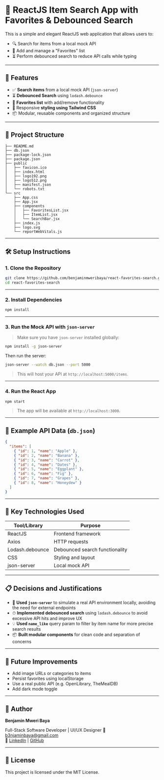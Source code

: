 # 🍎 ReactJS Item Search App with Favorites & Debounced Search

This is a simple and elegant ReactJS web application that allows users to:

- 🔍 Search for items from a local mock API
- 🌟 Add and manage a "Favorites" list
- ⏳ Perform debounced search to reduce API calls while typing

---

## 🚀 Features

- ✅ **Search items** from a local mock API (`json-server`)
- ⏳ **Debounced Search** using `lodash.debounce`
- 🌟 **Favorites list** with add/remove functionality
- 💅 Responsive **styling using Tailwind CSS**
- 📦 Modular, reusable components and organized structure

---

## 📁 Project Structure

```
├── README.md
├── db.json
├── package-lock.json
├── package.json
├── public
│   ├── favicon.ico
│   ├── index.html
│   ├── logo192.png
│   ├── logo512.png
│   ├── manifest.json
│   └── robots.txt
└── src
    ├── App.css
    ├── App.jsx
    ├── components
    │   ├── FavoritesList.jsx
    │   ├── ItemList.jsx
    │   └── SearchBar.jsx
    ├── index.js
    ├── logo.svg
    └── reportWebVitals.js

```

---

## 🛠️ Setup Instructions

### 1. Clone the Repository

```bash
git clone https://github.com/benjaminmweribaya/react-favorites-search.git
cd react-favorites-search
```

---

### 2. Install Dependencies

```bash
npm install
```

---

### 3. Run the Mock API with `json-server`

> Make sure you have `json-server` installed globally:

```bash
npm install -g json-server
```

Then run the server:

```bash
json-server --watch db.json --port 5000
```

> This will host your API at `http://localhost:5000/items`.

---

### 4. Run the React App

```bash
npm start
```

> The app will be available at `http://localhost:3000`.

---

## 🧪 Example API Data (`db.json`)

```json
{
  "items": [
    { "id": 1, "name": "Apple" },
    { "id": 2, "name": "Banana" },
    { "id": 3, "name": "Carrot" },
    { "id": 4, "name": "Dates" },
    { "id": 5, "name": "Eggplant" },
    { "id": 6, "name": "Fig" },
    { "id": 7, "name": "Grapes" },
    { "id": 8, "name": "Honeydew" }
  ]
}
```

---

## 🧠 Key Technologies Used

| Tool/Library       | Purpose                            |
|--------------------|------------------------------------|
| ReactJS            | Frontend framework                 |
| Axios              | HTTP requests                      |
| Lodash.debounce    | Debounced search functionality     |
| CSS                | Styling and layout                 |
| json-server        | Local mock API                     |

---

## 📋 Decisions and Justifications

- 🧪 **Used `json-server`** to simulate a real API environment locally, avoiding the need for external endpoints
- ⏱ **Implemented debounced search** using `lodash.debounce` to avoid excessive API hits and improve UX
- 💡 **Used `name_like`** query param to filter by item name for more precise search results
- 📦 **Built modular components** for clean code and separation of concerns

---

## 📌 Future Improvements

- Add image URLs or categories to items
- Persist favorites using localStorage
- Use a real public API (e.g. OpenLibrary, TheMealDB)
- Add dark mode toggle

---

## 👤 Author

**Benjamin Mweri Baya**

Full-Stack Software Developer | UI/UX Designer 
📧 b3njaminbaya@gmail.com  
🔗 [LinkedIn](http://www.linkedin.com/in/benjamin-mweri-baya) | [GitHub](https://github.com/benjaminmweribaya)

---

## 📄 License

This project is licensed under the MIT License.
```


